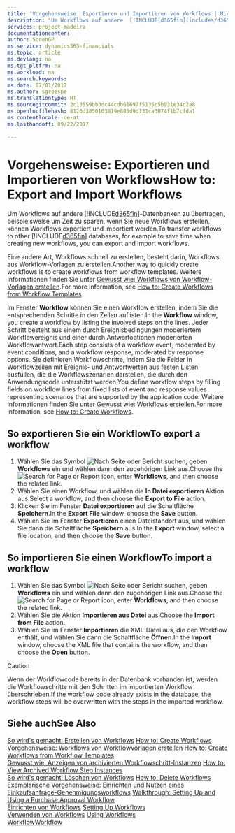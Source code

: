 ```yaml
---
title: 'Vorgehensweise: Exportieren und Importieren von Workflows | Microsoft Docs'
description: "Um Workflows auf andere  [!INCLUDE[d365fin](includes/d365fin_md.md)]-Datenbanken zu übertragen, beispielsweise um Zeit zu sparen, wenn Sie neue Workflows erstellen, können Workflows exportiert und importiert werden."
services: project-madeira
documentationcenter: 
author: SorenGP
ms.service: dynamics365-financials
ms.topic: article
ms.devlang: na
ms.tgt_pltfrm: na
ms.workload: na
ms.search.keywords: 
ms.date: 07/01/2017
ms.author: sgroespe
ms.translationtype: HT
ms.sourcegitcommit: 2c13559bb3dc44cdb61697f5135c5b931e34d2a8
ms.openlocfilehash: 8126d3850103819e885d9d131ca3074f1b7cfda1
ms.contentlocale: de-at
ms.lasthandoff: 09/22/2017

---
```

# <a name="how-to-export-and-import-workflows"></a><span data-ttu-id="e72c7-103">Vorgehensweise: Exportieren und Importieren von Workflows</span><span class="sxs-lookup"><span data-stu-id="e72c7-103">How to: Export and Import Workflows</span></span>
<span data-ttu-id="e72c7-104">Um Workflows auf andere [!INCLUDE[d365fin](includes/d365fin_md.md)]-Datenbanken zu übertragen, beispielsweise um Zeit zu sparen, wenn Sie neue Workflows erstellen, können Workflows exportiert und importiert werden.</span><span class="sxs-lookup"><span data-stu-id="e72c7-104">To transfer workflows to other [!INCLUDE[d365fin](includes/d365fin_md.md)] databases, for example to save time when creating new workflows, you can export and import workflows.</span></span>  

 <span data-ttu-id="e72c7-105">Eine andere Art, Workflows schnell zu erstellen, besteht darin, Workflows aus Workflow-Vorlagen zu erstellen.</span><span class="sxs-lookup"><span data-stu-id="e72c7-105">Another way to quickly create workflows is to create workflows from workflow templates.</span></span> <span data-ttu-id="e72c7-106">Weitere Informationen finden Sie unter [Gewusst wie: Workflows von Workflow-Vorlagen erstellen](across-how-to-create-workflows-from-workflow-templates.md).</span><span class="sxs-lookup"><span data-stu-id="e72c7-106">For more information, see [How to: Create Workflows from Workflow Templates](across-how-to-create-workflows-from-workflow-templates.md).</span></span>  

 <span data-ttu-id="e72c7-107">Im Fenster **Workflow** können Sie einen Workflow erstellen, indem Sie die entsprechenden Schritte in den Zeilen auflisten.</span><span class="sxs-lookup"><span data-stu-id="e72c7-107">In the **Workflow** window, you create a workflow by listing the involved steps on the lines.</span></span> <span data-ttu-id="e72c7-108">Jeder Schritt besteht aus einem durch Ereignisbedingungen moderiertem Workflowereignis und einer durch Antwortoptionen moderierten Workflowantwort.</span><span class="sxs-lookup"><span data-stu-id="e72c7-108">Each step consists of a workflow event, moderated by event conditions, and a workflow response, moderated by response options.</span></span> <span data-ttu-id="e72c7-109">Sie definieren Workflowschritte, indem Sie die Felder in Workflowzeilen mit Ereignis- und Antwortwerten aus festen Listen ausfüllen, die die Workflowszenarien darstellen, die durch den Anwendungscode unterstützt werden.</span><span class="sxs-lookup"><span data-stu-id="e72c7-109">You define workflow steps by filling fields on workflow lines from fixed lists of event and response values representing scenarios that are supported by the application code.</span></span> <span data-ttu-id="e72c7-110">Weitere Informationen finden Sie unter [Gewusst wie: Workflows erstellen](across-how-to-create-workflows.md).</span><span class="sxs-lookup"><span data-stu-id="e72c7-110">For more information, see [How to: Create Workflows](across-how-to-create-workflows.md).</span></span>  

## <a name="to-export-a-workflow"></a><span data-ttu-id="e72c7-111">So exportieren Sie ein Workflow</span><span class="sxs-lookup"><span data-stu-id="e72c7-111">To export a workflow</span></span>  
1.  <span data-ttu-id="e72c7-112">Wählen Sie das Symbol ![Nach Seite oder Bericht suchen](media/ui-search/search_small.png "Symbol Nach Seite oder Bericht suchen"), geben **Workflows** ein und wählen dann den zugehörigen Link aus.</span><span class="sxs-lookup"><span data-stu-id="e72c7-112">Choose the ![Search for Page or Report](media/ui-search/search_small.png "Search for Page or Report icon") icon, enter **Workflows**, and then choose the related link.</span></span>  
2.  <span data-ttu-id="e72c7-113">Wählen Sie einen Workflow, und wählen die **In Datei exportieren** Aktion aus.</span><span class="sxs-lookup"><span data-stu-id="e72c7-113">Select a workflow, and then choose the **Export to File** action.</span></span>  
3.  <span data-ttu-id="e72c7-114">Klicken Sie im Fenster **Datei exportieren** auf die Schaltfläche **Speichern**.</span><span class="sxs-lookup"><span data-stu-id="e72c7-114">In the **Export File** window, choose the **Save** button.</span></span>  
4.  <span data-ttu-id="e72c7-115">Wählen Sie im Fenster **Exportieren** einen Dateistandort aus, und wählen Sie dann die Schaltfläche **Speichern** aus.</span><span class="sxs-lookup"><span data-stu-id="e72c7-115">In the **Export** window, select a file location, and then choose the **Save** button.</span></span>  

## <a name="to-import-a-workflow"></a><span data-ttu-id="e72c7-116">So importieren Sie einen Workflow</span><span class="sxs-lookup"><span data-stu-id="e72c7-116">To import a workflow</span></span>  
1.  <span data-ttu-id="e72c7-117">Wählen Sie das Symbol ![Nach Seite oder Bericht suchen](media/ui-search/search_small.png "Symbol Nach Seite oder Bericht suchen"), geben **Workflows** ein und wählen dann den zugehörigen Link aus.</span><span class="sxs-lookup"><span data-stu-id="e72c7-117">Choose the ![Search for Page or Report](media/ui-search/search_small.png "Search for Page or Report icon") icon, enter **Workflows**, and then choose the related link.</span></span>  
2.  <span data-ttu-id="e72c7-118">Wählen Sie die Aktion **Importieren aus Datei** aus.</span><span class="sxs-lookup"><span data-stu-id="e72c7-118">Choose the **Import from File** action.</span></span>  
3.  <span data-ttu-id="e72c7-119">Wählen Sie im Fenster **Importieren** die XML-Datei aus, die den Workflow enthält, und wählen Sie dann die Schaltfläche **Öffnen**.</span><span class="sxs-lookup"><span data-stu-id="e72c7-119">In the **Import** window, choose the XML file that contains the workflow, and then choose the **Open** button.</span></span>  

> [!CAUTION]  
>  <span data-ttu-id="e72c7-120">Wenn der Workflowcode bereits in der Datenbank vorhanden ist, werden die Workflowschritte mit den Schritten im importierten Workflow überschrieben.</span><span class="sxs-lookup"><span data-stu-id="e72c7-120">If the workflow code already exists in the database, the workflow steps will be overwritten with the steps in the imported workflow.</span></span>  

## <a name="see-also"></a><span data-ttu-id="e72c7-121">Siehe auch</span><span class="sxs-lookup"><span data-stu-id="e72c7-121">See Also</span></span>  
 <span data-ttu-id="e72c7-122">[So wird's gemacht: Erstellen von Workflows](across-how-to-create-workflows.md) </span><span class="sxs-lookup"><span data-stu-id="e72c7-122">[How to: Create Workflows](across-how-to-create-workflows.md) </span></span>  
 <span data-ttu-id="e72c7-123">[Vorgehensweise: Workflows von Workflowvorlagen erstellen](across-how-to-create-workflows-from-workflow-templates.md) </span><span class="sxs-lookup"><span data-stu-id="e72c7-123">[How to: Create Workflows from Workflow Templates](across-how-to-create-workflows-from-workflow-templates.md) </span></span>  
 <span data-ttu-id="e72c7-124">[Gewusst wie: Anzeigen von archivierten Workflowschritt-Instanzen](across-how-to-view-archived-workflow-step-instances.md) </span><span class="sxs-lookup"><span data-stu-id="e72c7-124">[How to: View Archived Workflow Step Instances](across-how-to-view-archived-workflow-step-instances.md) </span></span>  
 <span data-ttu-id="e72c7-125">[So wird's gemacht: Löschen von Workflows](across-how-to-delete-workflows.md) </span><span class="sxs-lookup"><span data-stu-id="e72c7-125">[How to: Delete Workflows](across-how-to-delete-workflows.md) </span></span>  
 <span data-ttu-id="e72c7-126">[Exemplarische Vorgehensweise: Einrichten und Nutzen eines Einkaufsanfrage-Genehmigungsworkflows](walkthrough-setting-up-and-using-a-purchase-approval-workflow.md) </span><span class="sxs-lookup"><span data-stu-id="e72c7-126">[Walkthrough: Setting Up and Using a Purchase Approval Workflow](walkthrough-setting-up-and-using-a-purchase-approval-workflow.md) </span></span>  
 <span data-ttu-id="e72c7-127">[Einrichten von Workflows](across-set-up-workflows.md) </span><span class="sxs-lookup"><span data-stu-id="e72c7-127">[Setting Up Workflows](across-set-up-workflows.md) </span></span>  
 <span data-ttu-id="e72c7-128">[Verwenden von Workflows](across-use-workflows.md) </span><span class="sxs-lookup"><span data-stu-id="e72c7-128">[Using Workflows](across-use-workflows.md) </span></span>  
 [<span data-ttu-id="e72c7-129">Workflow</span><span class="sxs-lookup"><span data-stu-id="e72c7-129">Workflow</span></span>](across-workflow.md)   

